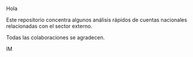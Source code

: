 Hola

Este repositorio concentra algunos análisis rápidos de cuentas nacionales relacionadas con el sector externo.

Todas las colaboraciones se agradecen.

IM
